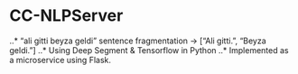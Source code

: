 # CC-NLPServer

..* “ali gitti beyza geldi”  sentence fragmentation ->  [“Ali gitti.”, “Beyza geldi.”]
..* Using Deep Segment & Tensorflow in Python
..* Implemented as a microservice using Flask.

